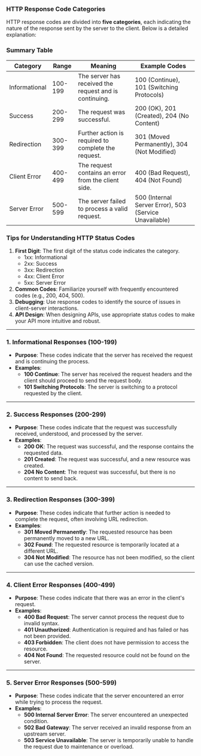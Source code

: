 ### **HTTP Response Code Categories**

HTTP response codes are divided into **five categories**, each indicating the nature of the response sent by the server to the client. Below is a detailed explanation:

### **Summary Table**

| **Category**       | **Range**  | **Meaning**                                   | **Example Codes**            |
|---------------------|------------|-----------------------------------------------|------------------------------|
| Informational       | 100-199    | The server has received the request and is continuing. | 100 (Continue), 101 (Switching Protocols) |
| Success             | 200-299    | The request was successful.                   | 200 (OK), 201 (Created), 204 (No Content) |
| Redirection         | 300-399    | Further action is required to complete the request. | 301 (Moved Permanently), 304 (Not Modified) |
| Client Error        | 400-499    | The request contains an error from the client side. | 400 (Bad Request), 404 (Not Found)        |
| Server Error        | 500-599    | The server failed to process a valid request. | 500 (Internal Server Error), 503 (Service Unavailable) |


### **Tips for Understanding HTTP Status Codes**
1. **First Digit**: The first digit of the status code indicates the category.
   - 1xx: Informational
   - 2xx: Success
   - 3xx: Redirection
   - 4xx: Client Error
   - 5xx: Server Error
2. **Common Codes**: Familiarize yourself with frequently encountered codes (e.g., 200, 404, 500).
3. **Debugging**: Use response codes to identify the source of issues in client-server interactions.
4. **API Design**: When designing APIs, use appropriate status codes to make your API more intuitive and robust.

---

### **1. Informational Responses (100-199)**
- **Purpose**: These codes indicate that the server has received the request and is continuing the process.
- **Examples**:
  - **100 Continue**: The server has received the request headers and the client should proceed to send the request body.
  - **101 Switching Protocols**: The server is switching to a protocol requested by the client.

---

### **2. Success Responses (200-299)**
- **Purpose**: These codes indicate that the request was successfully received, understood, and processed by the server.
- **Examples**:
  - **200 OK**: The request was successful, and the response contains the requested data.
  - **201 Created**: The request was successful, and a new resource was created.
  - **204 No Content**: The request was successful, but there is no content to send back.

---

### **3. Redirection Responses (300-399)**
- **Purpose**: These codes indicate that further action is needed to complete the request, often involving URL redirection.
- **Examples**:
  - **301 Moved Permanently**: The requested resource has been permanently moved to a new URL.
  - **302 Found**: The requested resource is temporarily located at a different URL.
  - **304 Not Modified**: The resource has not been modified, so the client can use the cached version.

---

### **4. Client Error Responses (400-499)**
- **Purpose**: These codes indicate that there was an error in the client's request.
- **Examples**:
  - **400 Bad Request**: The server cannot process the request due to invalid syntax.
  - **401 Unauthorized**: Authentication is required and has failed or has not been provided.
  - **403 Forbidden**: The client does not have permission to access the resource.
  - **404 Not Found**: The requested resource could not be found on the server.

---

### **5. Server Error Responses (500-599)**
- **Purpose**: These codes indicate that the server encountered an error while trying to process the request.
- **Examples**:
  - **500 Internal Server Error**: The server encountered an unexpected condition.
  - **502 Bad Gateway**: The server received an invalid response from an upstream server.
  - **503 Service Unavailable**: The server is temporarily unable to handle the request due to maintenance or overload.
